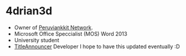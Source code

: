 # 4drian3d


* Owner of [Peruviankkit Network](https://peruviankkit.tebex.io/). 
* Microsoft Office Speccialist (MOS) Word 2013
* University student
* [TitleAnnouncer](https://github.com/4drian3d/TitleAnnouncer) Developer
I hope to have this updated eventually :D
<!--
**4drian3d/4drian3d** is a ✨ _special_ ✨ repository because its `README.md` (this file) appears on your GitHub profile.

Here are some ideas to get you started:

- 🔭 I’m currently working on ...
- 🌱 I’m currently learning ...
- 👯 I’m looking to collaborate on ...
- 🤔 I’m looking for help with ...
- 💬 Ask me about ...
- 📫 How to reach me: ...
- 😄 Pronouns: ...
- ⚡ Fun fact: ...
-->
